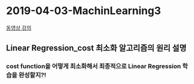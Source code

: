 # 2019-04-03-MachinLearning3

[동영상 강의](https://www.youtube.com/watch?v=TxIVr-nk1so&list=PLlMkM4tgfjnLSOjrEJN31gZATbcj_MpUm&index=6)

## Linear Regression\_cost 최소화 알고리즘의 원리 설명

### cost function을 어떻게 최소화해서 최종적으로 Linear Regression 학습을 완성할지?!

